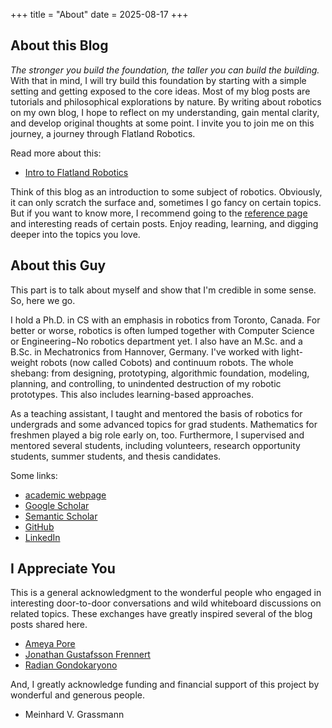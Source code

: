 +++
title = "About"
date = 2025-08-17
+++

## About this Blog

_The stronger you build the foundation, the taller you can build the building._
With that in mind, I will try build this foundation by starting with a simple setting and getting exposed to the core ideas.
Most of my blog posts are tutorials and philosophical explorations by nature.
By writing about robotics on my own blog, I hope to reflect on my understanding, gain mental clarity, and develop original thoughts at some point.
I invite you to join me on this journey, a journey through Flatland Robotics.

Read more about this:
* [Intro to Flatland Robotics](../posts/002_flatland_robotics_into/)

Think of this blog as an introduction to some subject of robotics.
Obviously, it can only scratch the surface and, sometimes I go fancy on certain topics.
But if you want to know more, I recommend going to the [reference page](../references/) and interesting reads of certain posts.
Enjoy reading, learning, and digging deeper into the topics you love.


## About this Guy

This part is to talk about myself and show that I'm credible in some sense.
So, here we go.

I hold a Ph.D. in CS with an emphasis in robotics from Toronto, Canada.
For better or worse, robotics is often lumped together with Computer Science or Engineering$-$No robotics department yet.
I also have an M.Sc. and a B.Sc. in Mechatronics from Hannover, Germany.
I've worked with light-weight robots (now called Cobots) and continuum robots.
The whole shebang: from designing, prototyping, algorithmic foundation, modeling, planning, and controlling, to unindented destruction of my robotic prototypes.
This also includes learning-based approaches.

As a teaching assistant, I taught and mentored the basis of robotics for undergrads and some advanced topics for grad students. 
Mathematics for freshmen played a big role early on, too.
Furthermore, I supervised and mentored several students, including volunteers, research opportunity students, summer students, and thesis candidates.

Some links:
* [academic webpage](https://reinhardgrassmann.github.io/)
* [Google Scholar](https://scholar.google.com/citations?hl=en&user=6nbw0sgAAAAJ)
* [Semantic Scholar](https://www.semanticscholar.org/author/R.-Grassmann/65752777)
* [GitHub](https://github.com/reinhardgrassmann/)
* [LinkedIn](https://linkedin.com/in/reinhardgrassmann)


## I Appreciate You

This is a general acknowledgment to the wonderful people who engaged in interesting door-to-door conversations and wild whiteboard discussions on related topics.
These exchanges have greatly inspired several of the blog posts shared here.

-   [Ameya Pore](https://ameyapores.github.io/)
-   [Jonathan Gustafsson Frennert](https://jonathanfrennert.github.io/)
-   [Radian Gondokaryono](https://radiang.github.io/)



And, I greatly acknowledge funding and financial support of this project by wonderful and generous people.

-   Meinhard V. Grassmann